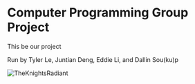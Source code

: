 # Computer Programming Group Project

This be our project

Run by Tyler Le, Juntian Deng, Eddie Li, and Dallin Sou(ku)p

![TheKnightsRadiant](https://github.com/TylerLeCmd/TheGangProject/blob/main/images/tyty+soup.jpg?raw=true)
